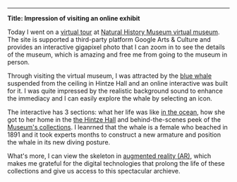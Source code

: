 ---
**Title: Impression of visiting an online exhibit**

Today I went on a [virtual tour](https://artsandculture.google.com/streetview/the-natural-history-museum-hintze-hall/yQHjHCmSOMKyhQ?sv_lng=-0.1763002033314968&sv_lat=51.49614943214926&sv_h=328.26907700203446&sv_p=21.747201048821324&sv_pid=xCOPaa20DC3Z4eRiKDUyew&sv_z=1) at [Natural History Museum virtual museum](http://nhm.ac.uk/visit/virtual-museum.html). The site is supported a third-party platform Google Arts & Culture and provides an interactive gigapixel photo that I can zoom in to see the details of the museum, which is amazing and free me from going to the museum in person. 


Through visiting the virtual museum, I was attracted by the [blue whale](https://www.nhm.ac.uk/bluewhale/) suspended from the ceiling in Hintze Hall and an online interactive was built for it. I was quite impressed by the realistic background sound to enhance the immediacy and I can easily explore the whale by selecting an icon. 


The interactive has 3 sections: what her life was like [in the ocean](https://www.nhm.ac.uk/bluewhale/ocean/), how she got to her home in the [the Hintze Hall](https://www.nhm.ac.uk/bluewhale/hall/) and behind-the-scenes peek of the [Museum's collections](https://www.nhm.ac.uk/bluewhale/study/). I leanrned that the whale is a female who beached in 1891 and it took experts months to construct a new armature and position the whale in its new diving posture. 


What's more, I can view the skeleton in [augmented reality (AR)](https://artsandculture.google.com/asset/GAG_J9wcz31GXw), which makes me grateful for the digital technologies that prolong the life of these collections and give us access to this spectacular archieve.

